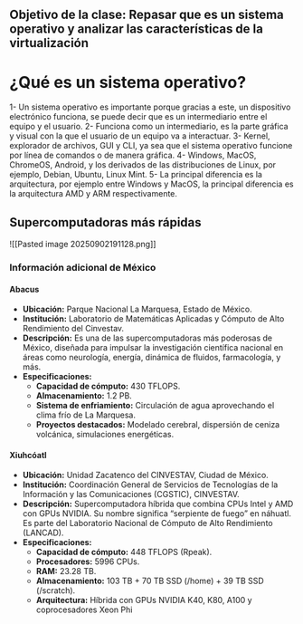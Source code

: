 ## Objetivo de la clase: Repasar que es un sistema operativo y analizar las características de la virtualización

# ¿Qué es un sistema operativo?

1- Un sistema operativo es importante porque gracias a este, un dispositivo electrónico funciona, se puede decir que es un intermediario entre el equipo y el usuario.
2- Funciona como un intermediario, es la parte gráfica y visual con la que el usuario de un equipo va a interactuar.
3- Kernel, explorador de archivos, GUI y CLI, ya sea que el sistema operativo funcione por línea de comandos o de manera gráfica.
4- Windows, MacOS, ChromeOS, Android, y los derivados de las distribuciones de Linux, por ejemplo, Debian, Ubuntu, Linux Mint.
5- La principal diferencia es la arquitectura, por ejemplo entre Windows y MacOS, la principal diferencia es la arquitectura AMD y ARM respectivamente.

## Supercomputadoras más rápidas

![[Pasted image 20250902191128.png]]
### Información adicional de México
#### Abacus

- **Ubicación:** Parque Nacional La Marquesa, Estado de México.
- **Institución:** Laboratorio de Matemáticas Aplicadas y Cómputo de Alto Rendimiento del Cinvestav.
- **Descripción:** Es una de las supercomputadoras más poderosas de México, diseñada para impulsar la investigación científica nacional en áreas como neurología, energía, dinámica de fluidos, farmacología, y más.
- **Especificaciones:**
    - **Capacidad de cómputo:** 430 TFLOPS.
    - **Almacenamiento:** 1.2 PB.
    - **Sistema de enfriamiento:** Circulación de agua aprovechando el clima frío de La Marquesa.
    - **Proyectos destacados:** Modelado cerebral, dispersión de ceniza volcánica, simulaciones energéticas.
#### Xiuhcóatl

- **Ubicación:** Unidad Zacatenco del CINVESTAV, Ciudad de México.
- **Institución:** Coordinación General de Servicios de Tecnologías de la Información y las Comunicaciones (CGSTIC), CINVESTAV.
- **Descripción:** Supercomputadora híbrida que combina CPUs Intel y AMD con GPUs NVIDIA. Su nombre significa “serpiente de fuego” en náhuatl. Es parte del Laboratorio Nacional de Cómputo de Alto Rendimiento (LANCAD).
- **Especificaciones:**
    - **Capacidad de cómputo:** 448 TFLOPS (Rpeak).
    - **Procesadores:** 5996 CPUs.
    - **RAM:** 23.28 TB.
    - **Almacenamiento:** 103 TB + 70 TB SSD (/home) + 39 TB SSD (/scratch).
    - **Arquitectura:** Híbrida con GPUs NVIDIA K40, K80, A100 y coprocesadores Xeon Phi